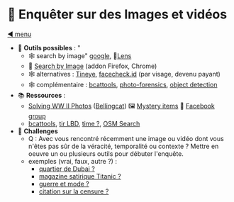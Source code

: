 # 📸 Enquêter sur des Images et vidéos

[◀ menu](osint-ia.md)

 - 🧰  **Outils possibles** : "
	 - 🕸 search by image" [google](https://www.google.com/),  📱[Lens](https://lens.google/)
	 -  🦊 [Search by Image](https://chromewebstore.google.com/detail/search-by-image/cnojnbdhbhnkbcieeekonklommdnndci) (addon Firefox, Chrome)
	 -  🕸 alternatives : [Tineye](https://tineye.com/), [facecheck.id](https://facecheck.id/) (par visage, devenu payant)
	 -  🕸 complémentaire : [bcattools](https://bellingcat.gitbook.io/toolkit),  [photo-forensics](https://29a.ch/photo-forensics),  [object detection](https://huggingface.co/spaces/ClassCat/DETR-Object-Detection) 
-  📚 **Ressources** : 
	- [Solving WW II Photos](https://www.bellingcat.com/news/2023/08/04/solving-world-war-ii-photo-mysteries-with-open-source-techniques/) ([Bellingcat](https://www.bellingcat.com/)) 🖼️ [Mystery items](https://ibccdigitalarchive.lincoln.ac.uk/omeka/mystery-items) 📘 [Facebook group](https://www.facebook.com/groups/334861457117515)
	-  [bcattools](https://bellingcat.gitbook.io/toolkit), [tir LBD](https://predictalab.medium.com/geoint-mesurer-la-distance-dun-tir-de-lbd-686952db2229), [time ?](https://www.bellingcat.com/resources/2021/05/18/unsure-when-a-video-or-photo-was-taken-how-to-tell-by-measuring-the-length-of-shadows/),  [OSM Search](https://www.bellingcat.com/resources/how-tos/2023/05/08/finding-geolocation-leads-with-bellingcats-openstreetmap-search-tool/) 
- 🎯  **Challenges**
	- Q : Avec vous rencontré récemment une image ou vidéo dont vous n'êtes pas sûr de la véracité, temporalité ou contexte ? Mettre en oeuvre un ou plusieurs outils pour débuter l'enquête.
	-  exemples (vrai, faux, autre ?) : 
		- [quartier de Dubai ?](https://x.com/Rainmaker1973/status/1705205661498286294)
		- [magazine satirique Titanic ?](https://x.com/TribunePop23/status/1764903090313138641)  
		- [guerre et mode ?](https://x.com/PAMartin111/status/1764607064263782845)
		- [citation sur la censure ?](https://x.com/FredC4D/status/1759157401368793399)